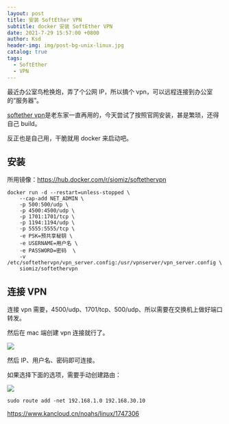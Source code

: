 ```yaml
---
layout: post
title: 安装 SoftEther VPN
subtitle: docker 安装 SoftEther VPN
date: 2021-7-29 15:57:00 +0800
author: Ksd
header-img: img/post-bg-unix-linux.jpg
catalog: true
tags:
  - SoftEther
  - VPN
---
```


最近办公室鸟枪换炮，弄了个公网 IP，所以搞个 vpn，可以远程连接到办公室的“服务器”。

[softether vpn](https://www.softether.org/)是老东家一直再用的，今天尝试了按照官网安装，甚是繁琐，还得自己 build。

反正也是自己用，干脆就用 docker 来启动吧。

## 安装

所用镜像：https://hub.docker.com/r/siomiz/softethervpn

```
docker run -d --restart=unless-stopped \
    --cap-add NET_ADMIN \
    -p 500:500/udp \
    -p 4500:4500/udp \
    -p 1701:1701/tcp \
    -p 1194:1194/udp \
    -p 5555:5555/tcp \
    -e PSK=预共享秘钥 \
    -e USERNAME=用户名 \
    -e PASSWORD=密码  \
    -v /etc/softethervpn/vpn_server.config:/usr/vpnserver/vpn_server.config \
    siomiz/softethervpn
```

## 连接 VPN

连接 vpn 需要，4500/udp、1701/tcp、500/udp、所以需要在交换机上做好端口转发。

然后在 mac 端创建 vpn 连接就行了。

![](https://tva1.sinaimg.cn/large/008i3skNly1gt04pha9o2j30nc0ayt9e.jpg)

然后 IP、用户名、密码即可连接。

如果选择下面的选项，需要手动创建路由：

![](https://tva1.sinaimg.cn/large/008i3skNly1gt04r0qgt5j30le0cujs4.jpg)

```
sudo route add -net 192.168.1.0 192.168.30.10
```

https://www.kancloud.cn/noahs/linux/1747306
